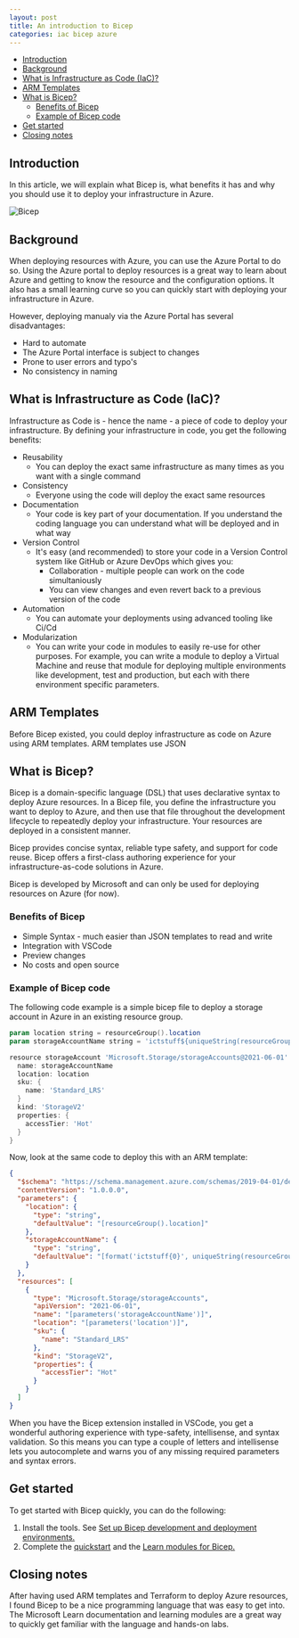 ```yaml
---
layout: post
title: An introduction to Bicep
categories: iac bicep azure
---
```


- [Introduction](#introduction)
- [Background](#background)
- [What is Infrastructure as Code (IaC)?](#what-is-infrastructure-as-code-iac)
- [ARM Templates](#arm-templates)
- [What is Bicep?](#what-is-bicep)
  - [Benefits of Bicep](#benefits-of-bicep)
  - [Example of Bicep code](#example-of-bicep-code)
- [Get started](#get-started)
- [Closing notes](#closing-notes)


## Introduction

In this article, we will explain what Bicep is, what benefits it has and why you should use it to deploy your infrastructure in Azure.

![Bicep](/assets/images/post_2023-01_Bicep-logo.png)

## Background

When deploying resources with Azure, you can use the Azure Portal to do so. 
Using the Azure portal to deploy resources is a great way to learn about Azure and getting to know the resource and the configuration options. It also has a small learning curve so you can quickly start with deploying your infrastructure in Azure.

However, deploying manualy via the Azure Portal has several disadvantages:

- Hard to automate
- The Azure Portal interface is subject to changes
- Prone to user errors and typo's
- No consistency in naming

## What is Infrastructure as Code (IaC)?

Infrastructure as Code is - hence the name - a piece of code to deploy your infrastructure. By defining your infrastructure in code, you get the following benefits:

- Reusability
  - You can deploy the exact same infrastructure as many times as you want with a single command
- Consistency
  - Everyone using the code will deploy the exact same resources
- Documentation
  - Your code is key part of your documentation. If you understand the coding language you can understand what will be deployed and in what way
- Version Control
  - It's easy (and recommended) to store your code in a Version Control system like GitHub or Azure DevOps which gives you:
    - Collaboration - multiple people can work on the code simultaniously
    - You can view changes and even revert back to a previous version of the code
- Automation
  - You can automate your deployments using advanced tooling like Ci/Cd
- Modularization
  - You can write your code in modules to easily re-use for other purposes. For example, you can write a module to deploy a Virtual Machine and reuse that module for deploying multiple environments like development, test and production, but each with there environment specific parameters.

## ARM Templates

Before Bicep existed, you could deploy infrastructure as code on Azure using ARM templates. ARM templates use JSON 

## What is Bicep?

Bicep is a domain-specific language (DSL) that uses declarative syntax to deploy Azure resources. In a Bicep file, you define the infrastructure you want to deploy to Azure, and then use that file throughout the development lifecycle to repeatedly deploy your infrastructure. Your resources are deployed in a consistent manner.

Bicep provides concise syntax, reliable type safety, and support for code reuse. Bicep offers a first-class authoring experience for your infrastructure-as-code solutions in Azure.

Bicep is developed by Microsoft and can only be used for deploying resources on Azure (for now).

### Benefits of Bicep

- Simple Syntax - much easier than JSON templates to read and write
- Integration with VSCode
- Preview changes
- No costs and open source

### Example of Bicep code

The following code example is a simple bicep file to deploy a storage account in Azure in an existing resource group.

```powershell
param location string = resourceGroup().location
param storageAccountName string = 'ictstuff${uniqueString(resourceGroup().id)}'

resource storageAccount 'Microsoft.Storage/storageAccounts@2021-06-01' = {
  name: storageAccountName
  location: location
  sku: {
    name: 'Standard_LRS'
  }
  kind: 'StorageV2'
  properties: {
    accessTier: 'Hot'
  }
}
```

Now, look at the same code to deploy this with an ARM template:

```json
{
  "$schema": "https://schema.management.azure.com/schemas/2019-04-01/deploymentTemplate.json#",
  "contentVersion": "1.0.0.0",
  "parameters": {
    "location": {
      "type": "string",
      "defaultValue": "[resourceGroup().location]"
    },
    "storageAccountName": {
      "type": "string",
      "defaultValue": "[format('ictstuff{0}', uniqueString(resourceGroup().id))]"
    }
  },
  "resources": [
    {
      "type": "Microsoft.Storage/storageAccounts",
      "apiVersion": "2021-06-01",
      "name": "[parameters('storageAccountName')]",
      "location": "[parameters('location')]",
      "sku": {
        "name": "Standard_LRS"
      },
      "kind": "StorageV2",
      "properties": {
        "accessTier": "Hot"
      }
    }
  ]
}
```

When you have the Bicep extension installed in VSCode, you get a wonderful authoring experience with type-safety, intellisense, and syntax validation. So this means you can type a couple of letters and intellisense lets you autocomplete and warns you of any missing required parameters and syntax errors.

## Get started

To get started with Bicep quickly, you can do the following:

1. Install the tools. See [Set up Bicep development and deployment environments.](https://learn.microsoft.com/en-us/azure/azure-resource-manager/bicep/install)
2. Complete the [quickstart](https://learn.microsoft.com/en-us/azure/azure-resource-manager/bicep/quickstart-create-bicep-use-visual-studio-code) and the [Learn modules for Bicep.](https://learn.microsoft.com/en-us/azure/azure-resource-manager/bicep/learn-bicep)

## Closing notes

After having used ARM templates and Terraform to deploy Azure resources, I found Bicep to be a nice programming language that was easy to get into. The Microsoft Learn documentation and learning modules are a great way to quickly get familiar with the language and hands-on labs.
